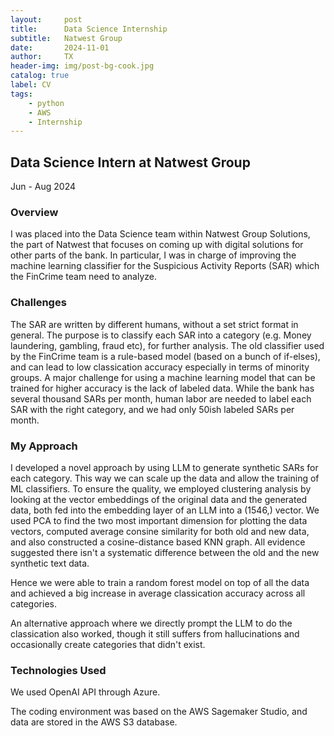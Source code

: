 ```yaml
---
layout:     post
title:      Data Science Internship
subtitle:   Natwest Group
date:       2024-11-01
author:     TX
header-img: img/post-bg-cook.jpg
catalog: true
label: CV
tags:
    - python
    - AWS
    - Internship
---
```

## Data Science Intern at Natwest Group
Jun - Aug 2024

### Overview

I was placed into the Data Science team within Natwest Group Solutions, the part of Natwest that focuses on coming up with digital solutions for other parts of the bank. In particular, I was in charge of improving the machine learning classifier for the Suspicious Activity Reports (SAR) which the FinCrime team need to analyze.

### Challenges

The SAR are written by different humans, without a set strict format in general. The purpose is to classify each SAR into a category (e.g. Money laundering, gambling, fraud etc), for further analysis. The old classifier used by the FinCrime team is a rule-based model (based on a bunch of if-elses), and can lead to low classication accuracy especially in terms of minority groups. A major challenge for using a machine learning model that can be trained for higher accuracy is the lack of labeled data. While the bank has several thousand SARs per month, human labor are needed to label each SAR with the right category, and we had only 50ish labeled SARs per month.

### My Approach
I developed a novel approach by using LLM to generate synthetic SARs for each category. This way we can scale up the data and allow the training of ML classifiers. To ensure the quality, we employed clustering analysis by looking at the vector embeddings of the original data and the generated data, both fed into the embedding layer of an LLM into a (1546,) vector. We used PCA to find the two most important dimension for plotting the data vectors, computed average consine similarity for both old and new data, and also constructed a cosine-distance based KNN graph. All evidence suggested there isn't a systematic difference between the old and the new synthetic text data.

Hence we were able to train a random forest model on top of all the data and achieved a big increase in average classication accuracy across all categories.

An alternative approach where we directly prompt the LLM to do the classication also worked, though it still suffers from hallucinations and occasionally create categories that didn't exist.


### Technologies Used
We used OpenAI API through Azure. 

The coding environment was based on the AWS Sagemaker Studio, and data are stored in the AWS S3 database.

